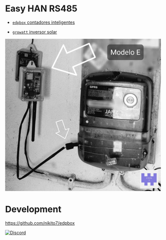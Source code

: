 # Easy HAN RS485

- [```edpbox``` contadores inteligentes](./edpbox/)

- [```growatt``` inversor solar](./growatt/)

![Easy HAN RS485](./edpbox/edpbox1-20221029.jpg)

# Development

https://github.com/nikito7/edpbox

[![Discord](https://img.shields.io/discord/494714310518505472?style=plastic&logo=discord)](https://discord.gg/Mh9mTEA) 
